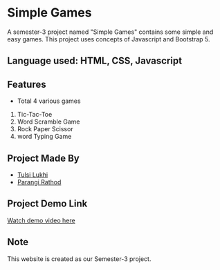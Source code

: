 # Simple Games
A semester-3 project named "Simple Games" contains some simple and easy games. This project uses concepts of Javascript and Bootstrap 5.
## Language used: HTML, CSS, Javascript

  
## Features

- Total 4 various games 
1. Tic-Tac-Toe 
2. Word Scramble Game
3. Rock Paper Scissor
4. word Typing Game
  
## Project Made By


- [Tulsi Lukhi](https://github.com/Tulsi011)
- [Parangi Rathod](https://github.com/Parangi-27)

## Project Demo Link

[Watch demo video here](https://drive.google.com/drive/folders/1CyE9Myn0qcnlToZr-gp3zXVnyqzIlapQ?usp=sharing)

## Note
This website is created as our Semester-3 project.
  
